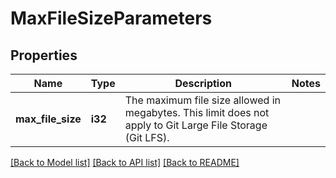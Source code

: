 # MaxFileSizeParameters

## Properties

Name | Type | Description | Notes
------------ | ------------- | ------------- | -------------
**max_file_size** | **i32** | The maximum file size allowed in megabytes. This limit does not apply to Git Large File Storage (Git LFS). | 

[[Back to Model list]](../README.md#documentation-for-models) [[Back to API list]](../README.md#documentation-for-api-endpoints) [[Back to README]](../README.md)


